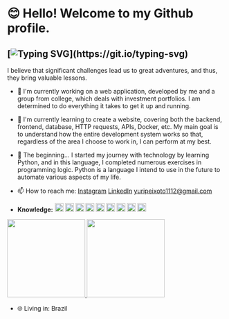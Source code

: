 # 😊 Hello! Welcome to my Github profile.
## [![Typing SVG](https://readme-typing-svg.demolab.com?font=Fira+Code&pause=1000&color=B042F7&multiline=true&random=false&width=435&lines=My+name+is+Yuri!)](https://git.io/typing-svg)

I believe that significant challenges lead us to great adventures, and thus, they bring valuable lessons.

- 🔭 I'm currently working on a web application, developed by me and a group from college, which deals with investment portfolios. I am determined to do everything it takes to get it up and running.
- 🌱 I'm currently learning to create a website, covering both the backend, frontend, database, HTTP requests, APIs, Docker, etc. My main goal is to understand how the entire development system works so that, regardless of the area I choose to work in, I can perform at my best.
- 📖 The beginning... I started my journey with technology by learning Python, and in this language, I completed numerous exercises in programming logic. Python is a language I intend to use in the future to automate various aspects of my life.
- 📫 How to reach me: [Instagram](https://www.instagram.com/yuri_souza5234/?next=%2Fgucci%2F)
                      [LinkedIn](https://www.linkedin.com/in/yuri-souza-b33013215/)
                      yuripeixoto1112@gmail.com

- **Knowledge:**
  <img width="20" loading="lazy" src="https://cdn.jsdelivr.net/gh/devicons/devicon/icons/angularjs/angularjs-original.svg" />
  <img width="20" loading="lazy" src="https://cdn.jsdelivr.net/gh/devicons/devicon/icons/html5/html5-original.svg" />
  <img width="20" loading="lazy" src="https://cdn.jsdelivr.net/gh/devicons/devicon/icons/css3/css3-original.svg" />
  <img width="20" loading="lazy" src="https://cdn.jsdelivr.net/gh/devicons/devicon/icons/javascript/javascript-original.svg" />
  <img width="20" loading="lazy" src="https://cdn.jsdelivr.net/gh/devicons/devicon/icons/typescript/typescript-original.svg" />
  <img width="20" loading="lazy" src="https://cdn.jsdelivr.net/gh/devicons/devicon/icons/python/python-original.svg" />
  <img width="20" loading="lazy" src="https://cdn.jsdelivr.net/gh/devicons/devicon/icons/docker/docker-original-wordmark.svg" />
  <img width="20" loading="lazy" src="https://cdn.jsdelivr.net/gh/devicons/devicon/icons/git/git-original.svg" />
  <img width="20" loading="lazy" src="https://cdn.jsdelivr.net/gh/devicons/devicon/icons/postgresql/postgresql-original.svg" />

<div>
  <a href="https://https://github.com/YuriiSouza)">
    <img loading="lazy" height="180em" src="https://github-readme-stats.vercel.app/api/top-langs/?username=YuriiSouza&layout=compact&langs_count=7&theme=dracula"/>
    <img loading="lazy" height="180em" src="https://github-readme-stats.vercel.app/api?username=YuriiSouza&show_icons=true&theme=dracula&include_all_commits=true&count_private=true"/>
  </a>
</div>

- 🌐 Living in: Brazil
